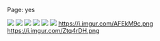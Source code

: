 
Page: yes

![][image-1]
![][image-2]
![][image-3]
![][image-4]
![][image-5]
![][image-6]
https://i.imgur.com/AFEkM9c.png
https://i.imgur.com/Ztq4rDH.png

[image-1]:	https://i.imgur.com/pE2lq5Z.jpg
[image-2]:	https://blotcdn.com/blog_7d9c6729f90a4fd68ca68a09e88009f0/_image_cache/0461df2e-ee9c-48bb-ba85-9e77c720dadb.jpg
[image-3]:	https://i.imgur.com/qWe39lz.jpg
[image-4]:	https://i.imgur.com/RJ4Evvx.jpg
[image-5]:	https://i.imgur.com/EVJM0qD.jpg
[image-6]:	https://i.imgur.com/fDOqXaZ.jpg